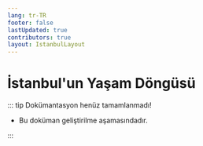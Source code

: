 ```yaml
---
lang: tr-TR
footer: false
lastUpdated: true
contributors: true
layout: IstanbulLayout
---
```


# İstanbul'un Yaşam Döngüsü

::: tip Dokümantasyon henüz tamamlanmadı!

- Bu doküman geliştirilme aşamasındadır.

:::